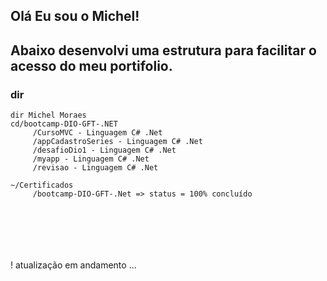 ## Olá Eu sou o Michel! 
## Abaixo desenvolvi uma estrutura para facilitar o acesso do meu portifolio.
### dir
```
dir Michel Moraes
cd/bootcamp-DIO-GFT-.NET
     /CursoMVC - Linguagem C# .Net
     /appCadastroSeries - Linguagem C# .Net
     /desafioDio1 - Linguagem C# .Net
     /myapp - Linguagem C# .Net
     /revisao - Linguagem C# .Net

~/Certificados
     /bootcamp-DIO-GFT-.Net => status = 100% concluído







```
! atualização em andamento ...
